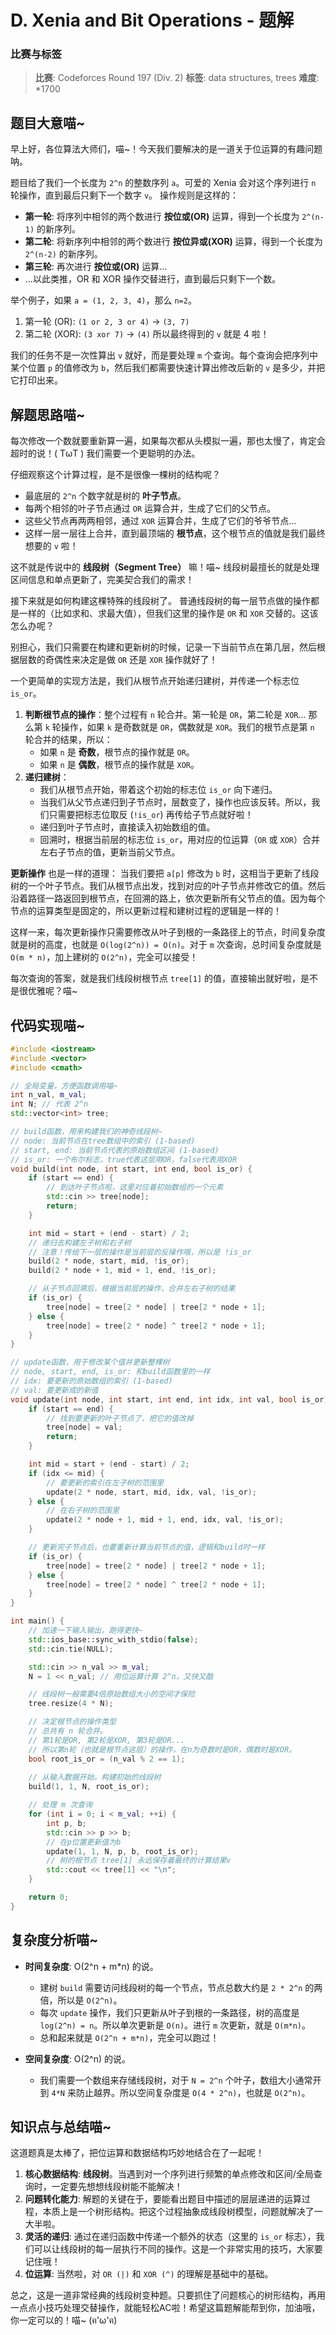 # D. Xenia and Bit Operations - 题解

### 比赛与标签
> **比赛**: Codeforces Round 197 (Div. 2)
> **标签**: data structures, trees
> **难度**: *1700

## 题目大意喵~
早上好，各位算法大师们，喵~！今天我们要解决的是一道关于位运算的有趣问题呐。

题目给了我们一个长度为 `2^n` 的整数序列 `a`。可爱的 Xenia 会对这个序列进行 `n` 轮操作，直到最后只剩下一个数字 `v`。
操作规则是这样的：
- **第一轮**: 将序列中相邻的两个数进行 **按位或(OR)** 运算，得到一个长度为 `2^(n-1)` 的新序列。
- **第二轮**: 将新序列中相邻的两个数进行 **按位异或(XOR)** 运算，得到一个长度为 `2^(n-2)` 的新序列。
- **第三轮**: 再次进行 **按位或(OR)** 运算...
- ...以此类推，OR 和 XOR 操作交替进行，直到最后只剩下一个数。

举个例子，如果 `a = (1, 2, 3, 4)`，那么 `n=2`。
1.  第一轮 (OR): `(1 or 2, 3 or 4)` -> `(3, 7)`
2.  第二轮 (XOR): `(3 xor 7)` -> `(4)`
所以最终得到的 `v` 就是 4 啦！

我们的任务不是一次性算出 `v` 就好，而是要处理 `m` 个查询。每个查询会把序列中某个位置 `p` 的值修改为 `b`，然后我们都需要快速计算出修改后新的 `v` 是多少，并把它打印出来。

## 解题思路喵~

每次修改一个数就要重新算一遍，如果每次都从头模拟一遍，那也太慢了，肯定会超时的说！( TωT ) 我们需要一个更聪明的办法。

仔细观察这个计算过程，是不是很像一棵树的结构呢？
- 最底层的 `2^n` 个数字就是树的 **叶子节点**。
- 每两个相邻的叶子节点通过 `OR` 运算合并，生成了它们的父节点。
- 这些父节点再两两相邻，通过 `XOR` 运算合并，生成了它们的爷爷节点...
- 这样一层一层往上合并，直到最顶端的 **根节点**，这个根节点的值就是我们最终想要的 `v` 啦！

这不就是传说中的 **线段树（Segment Tree）** 嘛！喵~ 线段树最擅长的就是处理区间信息和单点更新了，完美契合我们的需求！

接下来就是如何构建这棵特殊的线段树了。
普通线段树的每一层节点做的操作都是一样的（比如求和、求最大值），但我们这里的操作是 `OR` 和 `XOR` 交替的。这该怎么办呢？

别担心，我们只需要在构建和更新树的时候，记录一下当前节点在第几层，然后根据层数的奇偶性来决定是做 `OR` 还是 `XOR` 操作就好了！

一个更简单的实现方法是，我们从根节点开始递归建树，并传递一个标志位 `is_or`。
1.  **判断根节点的操作**：整个过程有 `n` 轮合并。第一轮是 `OR`，第二轮是 `XOR`... 那么第 `k` 轮操作，如果 `k` 是奇数就是 `OR`，偶数就是 `XOR`。我们的根节点是第 `n` 轮合并的结果，所以：
    - 如果 `n` 是 **奇数**，根节点的操作就是 `OR`。
    - 如果 `n` 是 **偶数**，根节点的操作就是 `XOR`。
2.  **递归建树**：
    - 我们从根节点开始，带着这个初始的标志位 `is_or` 向下递归。
    - 当我们从父节点递归到子节点时，层数变了，操作也应该反转。所以，我们只需要把标志位取反 (`!is_or`) 再传给子节点就好啦！
    - 递归到叶子节点时，直接读入初始数组的值。
    - 回溯时，根据当前层的标志位 `is_or`，用对应的位运算（`OR` 或 `XOR`）合并左右子节点的值，更新当前父节点。

**更新操作** 也是一样的道理：
当我们要把 `a[p]` 修改为 `b` 时，这相当于更新了线段树的一个叶子节点。我们从根节点出发，找到对应的叶子节点并修改它的值。然后沿着路径一路返回到根节点，在回溯的路上，依次更新所有父节点的值。因为每个节点的运算类型是固定的，所以更新过程和建树过程的逻辑是一样的！

这样一来，每次更新操作只需要修改从叶子到根的一条路径上的节点，时间复杂度就是树的高度，也就是 `O(log(2^n)) = O(n)`。对于 `m` 次查询，总时间复杂度就是 `O(m * n)`，加上建树的 `O(2^n)`，完全可以接受！

每次查询的答案，就是我们线段树根节点 `tree[1]` 的值，直接输出就好啦，是不是很优雅呢？喵~

## 代码实现喵~

```cpp
#include <iostream>
#include <vector>
#include <cmath>

// 全局变量，方便函数调用喵~
int n_val, m_val;
int N; // 代表 2^n
std::vector<int> tree;

// build函数，用来构建我们的神奇线段树~
// node: 当前节点在tree数组中的索引 (1-based)
// start, end: 当前节点代表的原始数组区间 (1-based)
// is_or: 一个布尔标志，true代表这层用OR，false代表用XOR
void build(int node, int start, int end, bool is_or) {
    if (start == end) {
        // 到达叶子节点啦，这里对应着初始数组的一个元素
        std::cin >> tree[node];
        return;
    }

    int mid = start + (end - start) / 2;
    // 递归去构建左子树和右子树
    // 注意！传给下一层的操作是当前层的反操作哦，所以是 !is_or
    build(2 * node, start, mid, !is_or);
    build(2 * node + 1, mid + 1, end, !is_or);

    // 从子节点回溯后，根据当前层的操作，合并左右子树的结果
    if (is_or) {
        tree[node] = tree[2 * node] | tree[2 * node + 1];
    } else {
        tree[node] = tree[2 * node] ^ tree[2 * node + 1];
    }
}

// update函数，用于修改某个值并更新整棵树
// node, start, end, is_or: 和build函数里的一样
// idx: 要更新的原始数组的索引 (1-based)
// val: 要更新成的新值
void update(int node, int start, int end, int idx, int val, bool is_or) {
    if (start == end) {
        // 找到要更新的叶子节点了，把它的值改掉
        tree[node] = val;
        return;
    }

    int mid = start + (end - start) / 2;
    if (idx <= mid) {
        // 要更新的索引在左子树的范围里
        update(2 * node, start, mid, idx, val, !is_or);
    } else {
        // 在右子树的范围里
        update(2 * node + 1, mid + 1, end, idx, val, !is_or);
    }

    // 更新完子节点后，也要重新计算当前节点的值，逻辑和build时一样
    if (is_or) {
        tree[node] = tree[2 * node] | tree[2 * node + 1];
    } else {
        tree[node] = tree[2 * node] ^ tree[2 * node + 1];
    }
}

int main() {
    // 加速一下输入输出，跑得更快~
    std::ios_base::sync_with_stdio(false);
    std::cin.tie(NULL);

    std::cin >> n_val >> m_val;
    N = 1 << n_val; // 用位运算计算 2^n，又快又酷

    // 线段树一般需要4倍原始数组大小的空间才保险
    tree.resize(4 * N);

    // 决定根节点的操作类型
    // 总共有 n 轮合并。
    // 第1轮是OR, 第2轮是XOR, 第3轮是OR...
    // 所以第n轮（也就是根节点这层）的操作，在n为奇数时是OR，偶数时是XOR。
    bool root_is_or = (n_val % 2 == 1);
    
    // 从输入数据开始，构建初始的线段树
    build(1, 1, N, root_is_or);

    // 处理 m 次查询
    for (int i = 0; i < m_val; ++i) {
        int p, b;
        std::cin >> p >> b;
        // 在p位置更新值为b
        update(1, 1, N, p, b, root_is_or);
        // 树的根节点 tree[1] 永远保存着最终的计算结果v
        std::cout << tree[1] << "\n";
    }

    return 0;
}
```

## 复杂度分析喵~
- **时间复杂度**: O(2^n + m*n) 的说。
  - 建树 `build` 需要访问线段树的每一个节点，节点总数大约是 `2 * 2^n` 的两倍，所以是 `O(2^n)`。
  - 每次 `update` 操作，我们只更新从叶子到根的一条路径，树的高度是 `log(2^n) = n`。所以单次更新是 `O(n)`。进行 `m` 次更新，就是 `O(m*n)`。
  - 总和起来就是 `O(2^n + m*n)`，完全可以跑过！

- **空间复杂度**: O(2^n) 的说。
  - 我们需要一个数组来存储线段树，对于 `N = 2^n` 个叶子，数组大小通常开到 `4*N` 来防止越界。所以空间复杂度是 `O(4 * 2^n)`，也就是 `O(2^n)`。

## 知识点与总结喵~
这道题真是太棒了，把位运算和数据结构巧妙地结合在了一起呢！

1.  **核心数据结构**: **线段树**。当遇到对一个序列进行频繁的单点修改和区间/全局查询时，一定要先想想线段树能不能解决！
2.  **问题转化能力**: 解题的关键在于，要能看出题目中描述的层层递进的运算过程，本质上是一个树形结构。把这个过程抽象成线段树模型，问题就解决了一大半啦。
3.  **灵活的递归**: 通过在递归函数中传递一个额外的状态（这里的 `is_or` 标志），我们可以让线段树的每一层执行不同的操作。这是一个非常实用的技巧，大家要记住哦！
4.  **位运算**: 当然啦，对 `OR (|)` 和 `XOR (^)` 的理解是基础中的基础。

总之，这是一道非常经典的线段树变种题。只要抓住了问题核心的树形结构，再用一点点小技巧处理交替操作，就能轻松AC啦！希望这篇题解能帮到你，加油哦，你一定可以的！喵~ (ฅ'ω'ฅ)